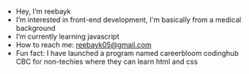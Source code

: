 - Hey, I’m reebayk
- I’m interested in front-end development, I'm basically from a medical background
- I’m currently learning javascript
- How to reach me: reebayk05@gmail.com
- Fun fact: I have launched a program named careerbloom codinghub CBC for non-techies where they can learn html and css
  

<!---
reebayk/reebayk is a ✨ special ✨ repository because its `README.md` (this file) appears on your GitHub profile.
You can click the Preview link to take a look at your changes.
--->
